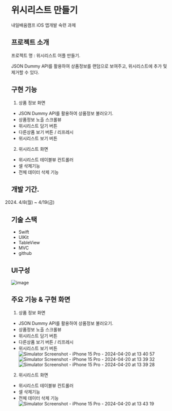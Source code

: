 # 위시리스트 만들기

내일배움캠프 iOS 앱개발 숙련 과제


## 프로젝트 소개
프로젝트 명 : 위시리스트 어플 만들기.

JSON Dummy API를 활용하여 상품정보를 랜덤으로 보여주고, 위시리스트에 추가 및 제거할 수 있다.


## 구현 기능
1. 상품 정보 화면
 + JSON Dummy API를 활용하여 상품정보 불러오기.
 + 상품정보 노출 스크롤뷰
 + 위시리스트 담기 버튼
 + 다른상품 보기 버튼 / 리프레시
 + 위시리스트 보기 버튼


2. 위시리스트 화면
+ 위시리스트 테이블뷰 컨트롤러
+ 셀 삭제기능
+ 전체 데이터 삭제 기능


## 개발 기간.
2024. 4/8(월) ~ 4/19(금)


## 기술 스택
+ Swift
+ UIKit
+ TableView
+ MVC
+ github


## UI구성
![image](https://github.com/Heather-Cho/wishList/assets/161270633/2ef05c43-564e-46d9-af0d-a1c90a248d31)


## 주요 기능 & 구현 화면
1. 상품 정보 화면
 + JSON Dummy API를 활용하여 상품정보 불러오기.
 + 상품정보 노출 스크롤뷰
 + 위시리스트 담기 버튼
 + 다른상품 보기 버튼 / 리프레시
 + 위시리스트 보기 버튼
![Simulator Screenshot - iPhone 15 Pro - 2024-04-20 at 13 40 57](https://github.com/Heather-Cho/wishList/assets/161270633/d7838eb1-d759-4d2b-bb4f-e930ce2cbf4c)
![Simulator Screenshot - iPhone 15 Pro - 2024-04-20 at 13 39 32](https://github.com/Heather-Cho/wishList/assets/161270633/dcb28b37-947b-4c8f-9a0f-f75d505cbcfb)
![Simulator Screenshot - iPhone 15 Pro - 2024-04-20 at 13 39 28](https://github.com/Heather-Cho/wishList/assets/161270633/bec6de42-a359-490a-ab67-5c5a228909b6)


2. 위시리스트 화면
+ 위시리스트 테이블뷰 컨트롤러
+ 셀 삭제기능
+ 전체 데이터 삭제 기능
![Simulator Screenshot - iPhone 15 Pro - 2024-04-20 at 13 43 19](https://github.com/Heather-Cho/wishList/assets/161270633/2889a43b-12b8-4fc5-899b-868e809453cc)


